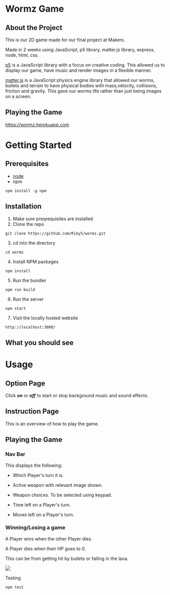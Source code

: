 # Wormz Game

<!-- IMAGE GOES HERE -->

## About the Project

This is our 2D game made for our final project at Makers.

Made in 2 weeks using JavaScript, p5 library, matter.js library, express, node, html, css. 

[p5]('https://p5js.org/') is a JavaScript library with a focus on creative coding. This allowed us to display our game, have music and render images in a flexible manner. 

[matter.js]('https://brm.io/matter-js/') is a JavaScript physics engine library that allowed our worms, bullets and terrain to have physical bodies with mass,velocity, collisions, friction and gravity. This gave our worms life rather than just being images on a screen.

## Playing the Game

https://wormz.herokuapp.com

# Getting Started

## Prerequisites

- [node]('https://nodejs.org/en/download/')
- npm

```
npm install -g npm
```

## Installation

1. Make sure preqrequisites are installed
2. Clone the repo
```
git clone https://github.com/Riky5/wormz.git
```
3. cd into the directory
```
cd wormz
````
4. Install NPM packages
```
npm install
````
5. Run the bundler
```
npm run build
````
6. Run the server
```
npm start
````
7. Visit the locally hosted website
```
http://localhost:3000/
````
## What you should see

<!-- Screenshot of homepage -->

# Usage

## Option Page

Click ***on*** or ***off*** to start or stop background music and sound effects.

<!-- Screenshot of options page -->

## Instruction Page

This is an overview of how to play the game. 

## Playing the Game

### Nav Bar

This displays the following: 

- Which Player's turn it is.

- Active weapon with relevant image shown.

- Weapon choices. To be selected using keypad.

- Time left on a Player's turn. 

- Moves left on a Player's turn.

<!-- screenshot of navbar only -->

### Winning/Losing a game

A Player wins when the other Player dies.

A Player dies when their HP goes to 0. 

This can be from getting hit by bullets or falling in the lava.

<!-- Picture of HP going down -->
<img src="https://imgur.com/a/HQdg4JE.gif">


Testing
```
npm test
```